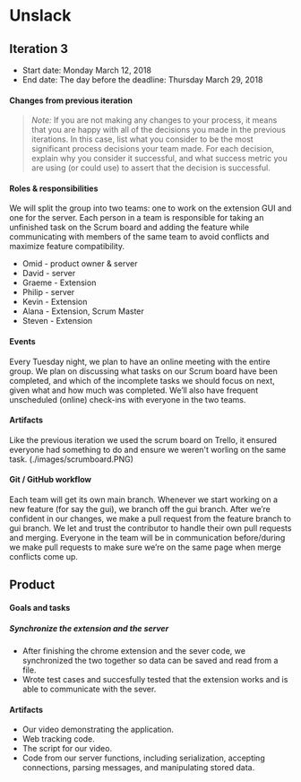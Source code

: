 # Unslack

## Iteration 3

 * Start date: Monday March 12, 2018
 * End date: The day before the deadline: Thursday March 29, 2018

#### Changes from previous iteration

 > *Note:* If you are not making any changes to your process, it means that you are happy with all of the decisions you made in the previous iterations.
 > In this case, list what you consider to be the most significant process decisions your team made. For each decision, explain why you consider it successful, and what success metric you are using (or could use) to assert that the decision is successful.

#### Roles & responsibilities

We will split the group into two teams: one to work on the extension GUI and one for the server. Each person in a team is responsible for taking an unfinished task on the Scrum board and adding the feature while communicating with members of the same team to avoid conflicts and maximize feature compatibility.

* Omid - product owner & server
* David - server
* Graeme - Extension
* Philip - server
* Kevin - Extension
* Alana - Extension, Scrum Master
* Steven - Extension

#### Events

Every Tuesday night, we plan to have an online meeting with the entire group. We plan on discussing what tasks on our Scrum board have been completed, and which of the incomplete tasks we should focus on next, given what and how much was completed. We’ll also have frequent unscheduled (online) check-ins with everyone in the two teams.

#### Artifacts

Like the previous iteration we used the scrum board on Trello, it ensured everyone had something to do and ensure we weren't worling on the same task. (./images/scrumboard.PNG)

#### Git / GitHub workflow

Each team will get its own main branch. Whenever we start working on a new feature (for say the gui), we branch off the gui branch. After we’re confident in our changes, we make a pull request from the feature branch to gui branch. We let and trust the contributor to handle their own pull requests and merging. Everyone in the team will be in communication before/during we make pull requests to make sure we’re on the same page when merge conflicts come up.

## Product

#### Goals and tasks

##### Synchronize the extension and the server
* After finishing the chrome extension and the sever code, we synchronized the two together so data can be saved and read from a file.
* Wrote test cases and succesfully tested that the extension works and is able to communicate with the sever.

#### Artifacts

* Our video demonstrating the application.
* Web tracking code.
* The script for our video.
* Code from our server functions, including serialization, accepting connections, parsing messages, and manipulating stored data.
